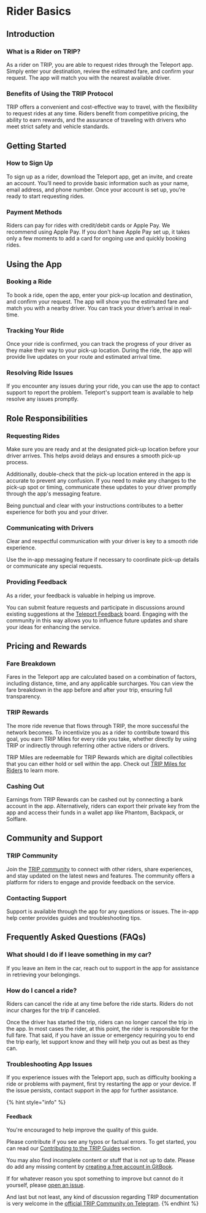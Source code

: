 # Rider Basics

## **Introduction**

### What is a Rider on TRIP?

As a rider on TRIP, you are able to request rides through the Teleport app. Simply enter your destination, review the estimated fare, and confirm your request. The app will match you with the nearest available driver.

### Benefits of Using the TRIP Protocol

TRIP offers a convenient and cost-effective way to travel, with the flexibility to request rides at any time. Riders benefit from competitive pricing, the ability to earn rewards, and the assurance of traveling with drivers who meet strict safety and vehicle standards.

## Getting Started

### How to Sign Up

To sign up as a rider, download the Teleport app, get an invite, and create an account. You’ll need to provide basic information such as your name, email address, and phone number. Once your account is set up, you’re ready to start requesting rides.

### Payment Methods

Riders can pay for rides with credit/debit cards or Apple Pay. We recommend using Apple Pay. If you don't have Apple Pay set up, it takes only a few moments to add a card for ongoing use and quickly booking rides.

## Using the App

### Booking a Ride

To book a ride, open the app, enter your pick-up location and destination, and confirm your request. The app will show you the estimated fare and match you with a nearby driver. You can track your driver’s arrival in real-time.

### Tracking Your Ride

Once your ride is confirmed, you can track the progress of your driver as they make their way to your pick-up location. During the ride, the app will provide live updates on your route and estimated arrival time.

### Resolving Ride Issues

If you encounter any issues during your ride, you can use the app to contact support to report the problem. Teleport's support team is available to help resolve any issues promptly.

## Role Responsibilities

### Requesting Rides

Make sure you are ready and at the designated pick-up location before your driver arrives. This helps avoid delays and ensures a smooth pick-up process.&#x20;

Additionally, double-check that the pick-up location entered in the app is accurate to prevent any confusion. If you need to make any changes to the pick-up spot or timing, communicate these updates to your driver promptly through the app's messaging feature.&#x20;

Being punctual and clear with your instructions contributes to a better experience for both you and your driver.

### Communicating with Drivers

Clear and respectful communication with your driver is key to a smooth ride experience.&#x20;

Use the in-app messaging feature if necessary to coordinate pick-up details or communicate any special requests.

### Providing Feedback

As a rider, your feedback is valuable in helping us improve.&#x20;

You can submit feature requests and participate in discussions around existing suggestions at the [Teleport Feedback](https://feedback.teleport.xyz/) board. Engaging with the community in this way allows you to influence future updates and share your ideas for enhancing the service.

## Pricing and Rewards

### Fare Breakdown

Fares in the Teleport app are calculated based on a combination of factors, including distance, time, and any applicable surcharges. You can view the fare breakdown in the app before and after your trip, ensuring full transparency.

### TRIP Rewards

The more ride revenue that flows through TRIP, the more successful the network becomes. To incentivize you as a rider to contribute toward this goal, you earn TRIP Miles for every ride you take, whether directly by using TRIP or indirectly through referring other active riders or drivers.&#x20;

TRIP Miles are redeemable for TRIP Rewards which are digital collectibles that you can either hold or sell within the app. Check out [TRIP Miles for Riders](trip-miles-for-riders.md) to learn more.

### Cashing Out

Earnings from TRIP Rewards can be cashed out by connecting a bank account in the app. Alternatively, riders can export their private key from the app and access their funds in a wallet app like Phantom, Backpack, or Solflare.

## Community and Support

### TRIP Community

Join the [TRIP community](https://trip.dev/chat) to connect with other riders, share experiences, and stay updated on the latest news and features. The community offers a platform for riders to engage and provide feedback on the service.

### Contacting Support

Support is available through the app for any questions or issues. The in-app help center provides guides and troubleshooting tips.

## Frequently Asked Questions (FAQs)

### What should I do if I leave something in my car?

If you leave an item in the car, reach out to support in the app for assistance in retrieving your belongings.&#x20;

### How do I cancel a ride?

Riders can cancel the ride at any time before the ride starts. Riders do not incur charges for the trip if canceled.&#x20;

Once the driver has started the trip, riders can no longer cancel the trip in the app. In most cases the rider, at this point, the rider is responsible for the full fare. That said, if you have an issue or emergency requiring you to end the trip early, let support know and they will help you out as best as they can.

### Troubleshooting App Issues

If you experience issues with the Teleport app, such as difficulty booking a ride or problems with payment, first try restarting the app or your device. If the issue persists, contact support in the app for further assistance.

{% hint style="info" %}
#### Feedback

You're encouraged to help improve the quality of this guide.

Please contribute if you see any typos or factual errors. To get started, you can read our [Contributing to the TRIP Guides](../contributing/contributing-to-trip.md) section.

You may also find incomplete content or stuff that is not up to date. Please do add any missing content by [creating a free account in GitBook](https://app.gitbook.com/invite/0WSd8UiSeH2xhfJrSbUr/YFiygcuBiy7oN3WJyDRs).

If for whatever reason you spot something to improve but cannot do it yourself, please [open an issue](https://github.com/TeleportXYZ/TRIP-Guides/issues/).

And last but not least, any kind of discussion regarding TRIP documentation is very welcome in the [official TRIP Community on Telegram](https://trip.dev/chat).
{% endhint %}
